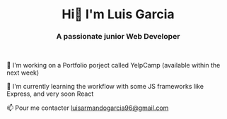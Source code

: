 <h1 align="center">Hi👋 I'm Luis Garcia</h1>
<h3 align="center">A passionate junior Web Developer</h3>
<br>

🔭 I'm working on a Portfolio porject called YelpCamp (available within the next week)
<!-- 👀 I’m interested in ... -->
🌱 I'm currently learning the workflow with some JS frameworks like Express, and very soon React
<!--💞️ I’m looking to collaborate on ...-->
📫 Pour me contacter luisarmandogarcia96@gmail.com
  
